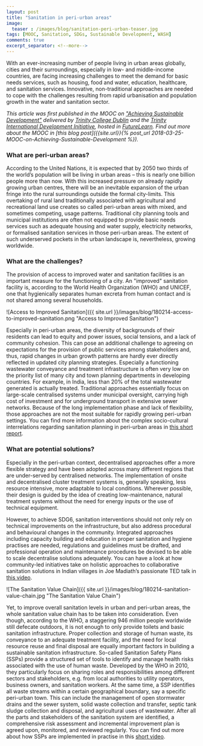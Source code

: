 ```yaml
---
layout: post
title: "Sanitation in peri-urban areas"
image:
  teaser : /images/blog/sanitation-peri-urban-teaser.jpg
tags: [MOOC, Sanitation, SDGs, Sustainable Development, WASH]
comments: true
excerpt_separator: <!--more-->
---
```


With an ever-increasing number of people living in urban areas globally, cities and their surroundings, especially in low- and middle-income countries, are facing increasing challenges to meet the demand for basic needs services, such as housing, food and water, education, healthcare, and sanitation services. Innovative, non-traditional approaches are needed to cope with the challenges resulting from rapid urbanisation and population growth in the water and sanitation sector.

<!--more-->

*This article was first published in the MOOC on ["Achieving Sustainable Development"](https://www.futurelearn.com/courses/achieving-sustainable-development) delivered by [Trinity College Dublin](www.tcd.ie) and the [Trinity International Development Initiative](https://www.tcd.ie/tidi/), hosted in [FutureLearn](https://www.futurelearn.com/). Find out more about the MOOC in [this blog post]({{site.url}}{% post_url 2018-03-25-MOOC-on-Achieving-Sustainable-Development %}).*

### What are peri-urban areas?

According to the United Nations, it is expected that by 2050 two thirds of the world’s population will be living in urban areas – this is nearly one billion people more than now. With this increased pressure on already rapidly growing urban centres, there will be an inevitable expansion of the urban fringe into the rural surroundings outside the formal city-limits. This overtaking of rural land traditionally associated with agricultural and recreational land use creates so called peri-urban areas with mixed, and sometimes competing, usage patterns. Traditional city planning tools and municipal institutions are often not equipped to provide basic needs services such as adequate housing and water supply, electricity networks, or formalised sanitation services in those peri-urban areas. The extent of such underserved pockets in the urban landscape is, nevertheless, growing worldwide. 

### What are the challenges?

The provision of access to improved water and sanitation facilities is an important measure for the functioning of a city. An "improved" sanitation facility is, according to the World Health Organization (WHO) and UNICEF, one that hygienically separates human excreta from human contact and is not shared among several households. 

![Access to Improved Sanitation]({{ site.url }}/images/blog/180214-access-to-improved-sanitation.png "Access to Improved Sanitation")

Especially in peri-urban areas, the diversity of backgrounds of their residents can lead to equity and power issues, social tensions, and a lack of community cohesion. This can pose an additional challenge to agreeing on expectations for the provision of public services among stakeholders and, thus, rapid changes in urban growth patterns are hardly ever directly reflected in updated city planning strategies. Especially a functioning wastewater conveyance and treatment infrastructure is often very low on the priority list of many city and town planning departments in developing countries. For example, in India, less than 20% of the total wastewater generated is actually treated. Traditional approaches essentially focus on large-scale centralised systems under municipal oversight, carrying high cost of investment and for underground transport in extensive sewer networks. Because of the long implementation phase and lack of flexibility, those approaches are not the most suitable for rapidly growing peri-urban settings. You can find more information about the complex socio-cultural interrelations regarding sanitation planning in peri-urban areas in [this short report](http://www.urbanwater.se/sites/default/files/filer/mcconville_wittgren_2014_sanwatpua_final.pdf).

### What are potential solutions?

Especially in the peri-urban context, decentralised approaches offer a more flexible strategy and have been adopted across many different regions that are under-served by centralised networks. The implementation of onsite and decentralised cluster treatment systems is, generally speaking, less resource intensive, more adaptable to local conditions. Wherever possible, their design is guided by the idea of creating low-maintenance, natural treatment systems without the need for energy inputs or the use of technical equipment.

However, to achieve SDG6, sanitation interventions should not only rely on technical improvements on the infrastructure, but also address procedural and behavioural changes in the community. Integrated approaches including capacity building and education in proper sanitation and hygiene practises are needed, regulations and guidelines must be drafted, and professional operation and maintenance procedures be devised to be able to scale decentralise solutions adequately. You can have a look at how community-led initiatives take on holistic approaches to collaborative sanitation solutions in Indian villages in Joe Madiath’s passionate TED talk in [this video](https://www.ted.com/talks/joe_madiath_better_toilets_better_life).

![The Sanitation Value Chain]({{ site.url }}/images/blog/180214-sanitation-value-chain.jpg "The Sanitation Value Chain")

Yet, to improve overall sanitation levels in urban and peri-urban areas, the whole sanitation value chain has to be taken into consideration. Even though, according to the WHO, a staggering 946 million people worldwide still defecate outdoors, it is not enough to only provide toilets and basic sanitation infrastructure. Proper collection and storage of human waste, its conveyance to an adequate treatment facility, and the need for local resource reuse and final disposal are equally important factors in building a sustainable sanitation infrastructure. So-called Sanitation Safety Plans (SSPs) provide a structured set of tools to identify and manage health risks associated with the use of human waste. Developed by the WHO in 2010, they particularly focus on sharing roles and responsibilities among different sectors and stakeholders, e.g. from local authorities to utility operators, business owners, and sanitation workers. At the same time, a SSP identifies all waste streams within a certain geographical boundary, say a specific peri-urban town. This can include the management of open stormwater drains and the sewer system, solid waste collection and transfer, septic tank sludge collection and disposal, and agricultural uses of wastewater. After all the parts and stakeholders of the sanitation system are identified, a comprehensive risk assessment and incremental improvement plan is agreed upon, monitored, and reviewed regularly. You can find out more about how SSPs are implemented in practise in this [short video](http://multimedia.who.int/mp4/EXT-PROD_Sanitation_Safety_Planning_MOOC_11NOV2016.mp4).


